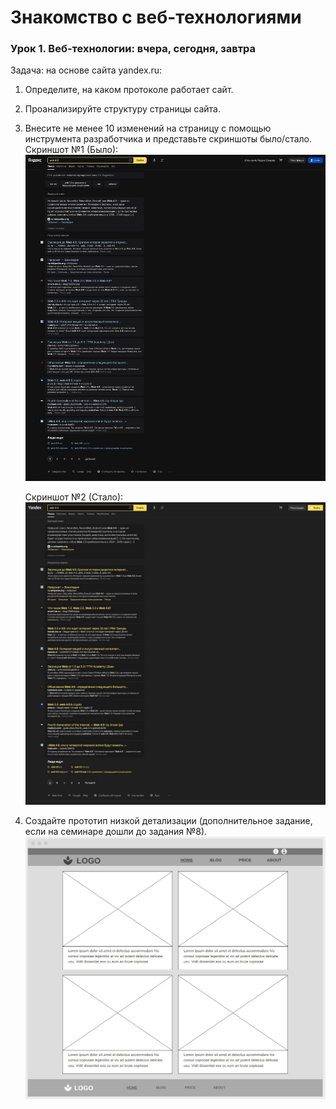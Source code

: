 # Знакомство с веб-технологиями

### Урок 1. Веб-технологии: вчера, сегодня, завтра

Задача: на основе сайта yandex.ru:
1. Определите, на каком протоколе работает сайт.
2. Проанализируйте структуру страницы сайта.
3. Внесите не менее 10 изменений на страницу с помощью инструмента разработчика и представьте скриншоты было/стало.  
    Скриншот №1 (Было):
    ![Было](original.jpg)

    Скриншот №2 (Стало):
    ![Стало](modified.jpg)
4. Создайте прототип низкой детализации (дополнительное задание, если на семинаре дошли до задания №8).
    ![Прототип низкой детализации](prototype.jpg)
